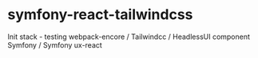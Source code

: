 # symfony-react-tailwindcss
Init stack - testing
webpack-encore / Tailwindcc / HeadlessUI component
Symfony / Symfony ux-react
